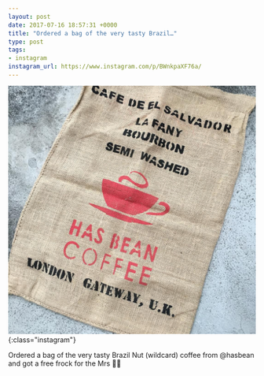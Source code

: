 ```yaml
---
layout: post
date: 2017-07-16 18:57:31 +0000
title: "Ordered a bag of the very tasty Brazil…"
type: post
tags:
- instagram
instagram_url: https://www.instagram.com/p/BWnkpaXF76a/
---
```


![Instagram - BWnkpaXF76a](/img/BWnkpaXF76a.jpg){:class="instagram"}

Ordered a bag of the very tasty Brazil Nut (wildcard) coffee from @hasbean and got a free frock for the Mrs 🤣😂
